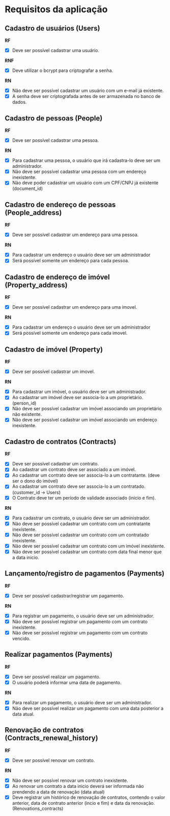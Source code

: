 # Requisitos da aplicação

## Cadastro de usuários (Users)

**RF**
- [x] Deve ser possível cadastrar uma usuário.

**RNF**
- [x] Deve utilizar o bcrypt para criptografar a senha.

**RN**
- [x] Não deve ser possível cadastrar um usuário com um e-mail já existente.
- [x] A senha deve ser criptografada antes de ser armazenada no banco de dados.

## Cadastro de pessoas (People)

**RF**
- [x] Deve ser possível cadastrar uma pessoa.

**RN**
- [x] Para cadastrar uma pessoa, o usuário que irá cadastra-lo deve ser um administrador.
- [x] Não deve ser possível cadastrar uma pessoa com um endereço inexistente.
- [x] Não deve poder cadastrar um usuário com um CPF/CNPJ já existente (document_id)

## Cadastro de endereço de pessoas (People_address)

**RF**
- [x] Deve ser possível cadastrar um endereço para uma pessoa.

**RN**
- [x] Para cadastrar um endereço o usuário deve ser um administrador
- [x] Será possível somente um endereço para cada pessoa.

## Cadastro de endereço de imóvel (Property_address)

**RF**
- [x] Deve ser possível cadastrar um endereço para uma imovel.

**RN**
- [x] Para cadastrar um endereço o usuário deve ser um administrador
- [x] Será possível somente um endereço para cada imovel.

## Cadastro de imóvel (Property)

**RF**
- [x] Deve ser possível cadastrar um imovel.

**RN**
- [x] Para cadastrar um imóvel, o usuário deve ser um administrador.
- [x] Ao cadastrar um imóvel deve ser associa-lo a um proprietário. (person_id)
- [x] Não deve ser possível cadastrar um imóvel associando um proprietário não existente.
- [x] Não deve ser possível cadastrar um imóvel associando um endereço inexistente.

## Cadastro de contratos (Contracts)

**RF**
- [x] Deve ser possível cadastrar um contrato.
- [x] Ao cadastrar um contrato deve ser associado a um imóvel.
- [x] Ao cadastrar um contrato deve ser associa-lo a um contratante. (deve ser o dono do imóvel)
- [x] Ao cadastrar um contrato deve ser associa-lo a um contratado. (customer_id -> Users)
- [x] O Contrato deve ter um período de validade associado (inicio e fim).

**RN**
- [x] Para cadastrar um contrato, o usuário deve ser um administrador.
- [x] Não deve ser possível cadastrar um contrato com um contratante inexistente.
- [x] Não deve ser possível cadastrar um contrato com um contratado inexistente.
- [x] Não deve ser possível cadastrar um contrato com um imóvel inexistente.
- [x] Não deve ser possível cadastrar um contrato com data final menor que a data inicio.

## Lançamento/registro de pagamentos (Payments)

**RF**
- [x] Deve ser possível cadastrar/registrar um pagamento.

**RN**
- [x] Para registrar um pagamento, o usuário deve ser um administrador.
- [x] Não deve ser possível registrar um pagamento com um contrato inexistente.
- [x] Não deve ser possível registrar um pagamento com um contrato vencido.

## Realizar pagamentos (Payments)

**RF**
- [x] Deve ser possível realizar um pagamento.
- [x] O usuário poderá informar uma data de pagamento.

**RN**
- [x] Para realizar um pagamento, o usuário deve ser um administrador.
- [x] Não deve ser possível realizar um pagamento com uma data posterior a data atual.

## Renovação de contratos (Contracts_renewal_history)

**RF**
- [x] Deve ser possível renovar um contrato.

**RN**
- [x] Não deve ser possível renovar um contrato inexistente.
- [x] Ao renovar um contrato a data inicio deverá ser informada não prendendo a data de renovação (data atual)
- [x] Deve registrar um histórico de renovação de contratos, contendo o valor anterior, data de contrato anterior (incio e fim) e data da renovação. (Renovations_contracts)
